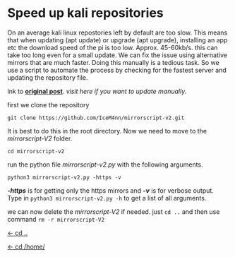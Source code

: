 # Speed up kali repositories

On an average kali linux repostories left by default are too slow. This means that when updating (apt update) or upgrade (apt upgrade), installing an app etc the download speed of the pi is too low. Approx. 45-60kb/s. this can take too long even for a small update. We can fix the issue using alternative mirrors that are much faster. Doing this manually is a tedious task. So we use a script to automate the process by checking for the fastest server and updating the repository file. 

lnk to [**original post**](https://www.metahackers.pro/speed-kali-linux-update/). *visit here if you want to update manually.*

first we clone the repository
```
git clone https://github.com/IceM4nn/mirrorscript-v2.git
```
It is best to do this in the root directory. Now we need to move to the *mirrorscript-V2* folder.
```
cd mirrorscript-v2
```
run the python file *mirrorscript-v2.py* with the following arguments.
```
python3 mirrorscript-v2.py -https -v
```
***-https*** is for getting only the https mirrors and ***-v*** is for verbose output. Type in `python3 mirrorscript-v2.py -h` to get a list of all arguments.

we can now delete the *mirrorscript-V2* if needed. just `cd ..` and then use command `rm -r mirrorscript-V2`

[<- cd ..](https://kalipiconf.tk/list)

[<- cd /home/](https://kalipiconf.tk/)
